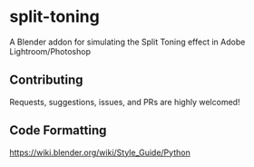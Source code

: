 # split-toning

A Blender addon for simulating the Split Toning effect in Adobe Lightroom/Photoshop

## Contributing

Requests, suggestions, issues, and PRs are highly welcomed!

## Code Formatting

<https://wiki.blender.org/wiki/Style_Guide/Python>
